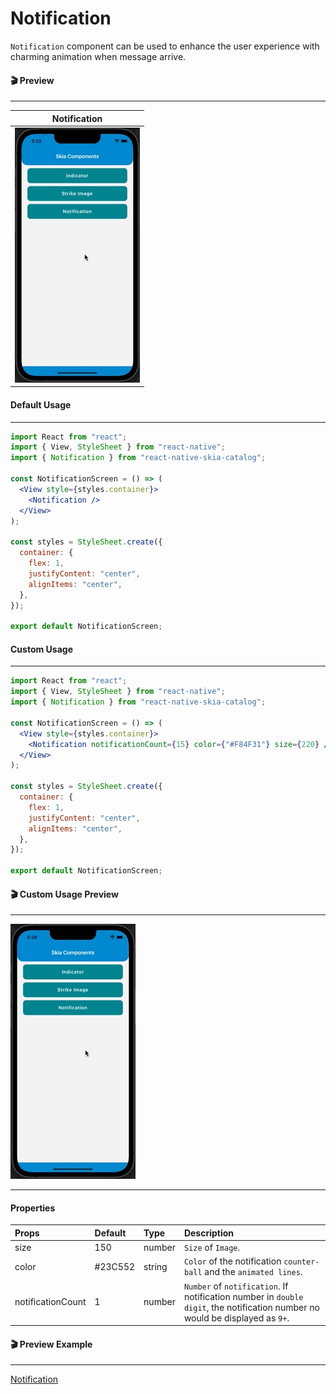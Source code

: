 # Notification

`Notification` component can be used to enhance the user experience with charming animation when message arrive.

#### 🎬 Preview

---

|                Notification                 |
| :-----------------------------------------: |
| ![alt tag](/assets/DefaultNotification.gif) |

#### Default Usage

---

```jsx
import React from "react";
import { View, StyleSheet } from "react-native";
import { Notification } from "react-native-skia-catalog";

const NotificationScreen = () => (
  <View style={styles.container}>
    <Notification />
  </View>
);

const styles = StyleSheet.create({
  container: {
    flex: 1,
    justifyContent: "center",
    alignItems: "center",
  },
});

export default NotificationScreen;
```

#### Custom Usage

---

```jsx
import React from "react";
import { View, StyleSheet } from "react-native";
import { Notification } from "react-native-skia-catalog";

const NotificationScreen = () => (
  <View style={styles.container}>
    <Notification notificationCount={15} color={"#F84F31"} size={220} />
  </View>
);

const styles = StyleSheet.create({
  container: {
    flex: 1,
    justifyContent: "center",
    alignItems: "center",
  },
});

export default NotificationScreen;
```

#### 🎬 Custom Usage Preview

---

![alt tag](/assets/CustomNotification.gif)

---

#### Properties

| Props             | Default | Type   | Description                                                                                                                  |
| :---------------- | :------ | :----- | :--------------------------------------------------------------------------------------------------------------------------- |
| size              | 150     | number | `Size` of `Image`.                                                                                                           |
| color             | #23C552 | string | `Color` of the notification `counter-ball` and the `animated lines`.                                                         |
| notificationCount | 1       | number | `Number` of `notification`. If notification number in `double digit`, the notification number no would be displayed as `9+`. |

#### 🎬 Preview Example

---

[Notification](/example/src/modules/Notification/NotificationScreen.tsx)
